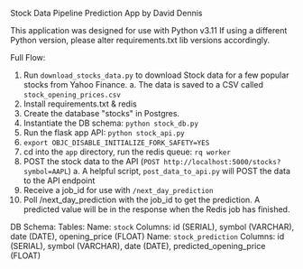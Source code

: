 Stock Data Pipeline Prediction App
	by David Dennis

This application was designed for use with Python v3.11
If using a different Python version, please alter requirements.txt lib versions accordingly.

Full Flow:
1. Run `download_stocks_data.py` to download Stock data for a few popular stocks from Yahoo Finance.
	a. The data is saved to a CSV called `stock_opening_prices.csv`
2. Install requirements.txt & redis
3. Create the database "stocks" in Postgres.
4. Instantiate the DB schema: `python stock_db.py`
5. Run the flask app API: `python stock_api.py`
6. `export OBJC_DISABLE_INITIALIZE_FORK_SAFETY=YES`
7. cd into the `app` directory, run the redis queue: `rq worker`
8. POST the stock data to the API (`POST http://localhost:5000/stocks?symbol=AAPL`)
	a. A helpful script, `post_data_to_api.py` will POST the data to the API endpoint
9. Receive a job_id for use with `/next_day_prediction`
10. Poll /next_day_prediction with the job_id to get the prediction. A predicted value will be in the response when the Redis job has finished.

DB Schema:
	Tables:
		Name: `stock`
		Columns: id (SERIAL), symbol (VARCHAR), date (DATE), opening_price (FLOAT)
		Name: `stock_prediction`
		Columns: id (SERIAL), symbol (VARCHAR), date (DATE), predicted_opening_price (FLOAT)